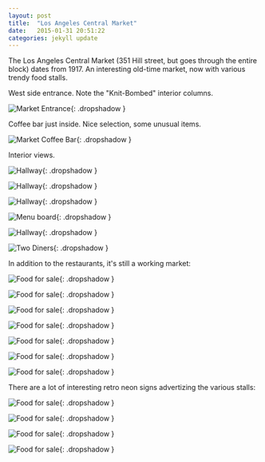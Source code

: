 ```yaml
---
layout: post
title:  "Los Angeles Central Market"
date:   2015-01-31 20:51:22
categories: jekyll update
---
```

The Los Angeles Central Market (351 Hill street, but goes through the entire block) dates from 1917.  An interesting old-time market, now with various trendy food stalls.  


West side entrance.  Note the "Knit-Bombed" interior columns.  

![Market Entrance](/images/los_angeles_central_market/market_scenes/market_entrance.png){: .dropshadow }  

Coffee bar just inside.  Nice selection, some unusual items.  

![Market Coffee Bar](/images/los_angeles_central_market/market_scenes/coffee_bar.png){: .dropshadow }  

Interior views.  

![Hallway](/images/los_angeles_central_market/market_scenes/hallway2.png){: .dropshadow }  

![Hallway](/images/los_angeles_central_market/market_scenes/hallway3.png){: .dropshadow }  

![Hallway](/images/los_angeles_central_market/market_scenes/hallway4.png){: .dropshadow }  

![Menu board](/images/los_angeles_central_market/market_scenes/sandwich_board.png){: .dropshadow }  

![Hallway](/images/los_angeles_central_market/market_scenes/hallway1.png){: .dropshadow }  

![Two Diners](/images/los_angeles_central_market/market_scenes/johanna_and_stephanie.png){: .dropshadow }  

In addition to the restaurants, it's still a working market:  

![Food for sale](/images/los_angeles_central_market/market_food/bannanas.png){: .dropshadow }  

![Food for sale](/images/los_angeles_central_market/market_food/cheese.png){: .dropshadow }  

![Food for sale](/images/los_angeles_central_market/market_food/fruit_counter_end.png){: .dropshadow }  

![Food for sale](/images/los_angeles_central_market/market_food/fruit_rainbow.png){: .dropshadow }  

![Food for sale](/images/los_angeles_central_market/market_food/potatoes.png){: .dropshadow }  

![Food for sale](/images/los_angeles_central_market/market_food/red_onions.png){: .dropshadow }  

![Food for sale](/images/los_angeles_central_market/market_food/white_onions.png){: .dropshadow }  

There are a lot of interesting retro neon signs advertizing the various stalls:  

![Food for sale](/images/los_angeles_central_market/market_signs/china_cafe.png){: .dropshadow }  

![Food for sale](/images/los_angeles_central_market/market_signs/discount.png){: .dropshadow }  

![Food for sale](/images/los_angeles_central_market/market_signs/jose.png){: .dropshadow }  

![Food for sale](/images/los_angeles_central_market/market_signs/pick_up.png){: .dropshadow }  



